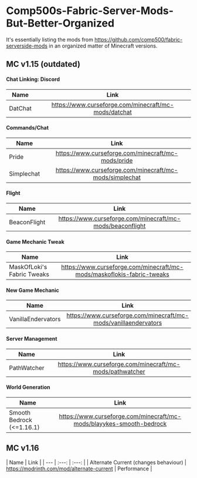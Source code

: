 # Comp500s-Fabric-Server-Mods-But-Better-Organized
It's essentially listing the mods from https://github.com/comp500/fabric-serverside-mods in an organized matter of Minecraft versions.

## MC v1.15 (outdated)
#### Chat Linking: Discord
| Name | Link |
| --- | :---: |
| DatChat | https://www.curseforge.com/minecraft/mc-mods/datchat |

#### Commands/Chat
| Name | Link |
| --- | :---: |
| Pride | https://www.curseforge.com/minecraft/mc-mods/pride |
| Simplechat | https://www.curseforge.com/minecraft/mc-mods/simplechat |

#### Flight
| Name | Link |
| --- | :---: |
| BeaconFlight | https://www.curseforge.com/minecraft/mc-mods/beaconflight |

#### Game Mechanic Tweak
| Name | Link |
| --- | :---: |
| MaskOfLoki's Fabric Tweaks | https://www.curseforge.com/minecraft/mc-mods/maskoflokis-fabric-tweaks |

#### New Game Mechanic
| Name | Link |
| --- | :---: |
| VanillaEndervators | https://www.curseforge.com/minecraft/mc-mods/vanillaendervators |

#### Server Management
| Name | Link |
| --- | :---: |
| PathWatcher | https://www.curseforge.com/minecraft/mc-mods/pathwatcher |

#### World Generation
| Name | Link |
| --- | :---: |
| Smooth Bedrock (<=1.16.1) | https://www.curseforge.com/minecraft/mc-mods/blayykes-smooth-bedrock |

## MC v1.16
| Name | Link |
| --- | :---: | :---: |
| Alternate Current (changes behaviour) | https://modrinth.com/mod/alternate-current | Performance |
